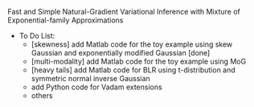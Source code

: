 Fast and Simple Natural-Gradient Variational Inference with Mixture of Exponential-family Approximations

* To Do List:
  * [skewness] add Matlab code for the toy example using skew Gaussian and exponentially modified Gaussian [done] 
  * [multi-modality] add Matlab code for the toy example using MoG
  * [heavy tails] add Matlab code for BLR using t-distribution and  symmetric normal inverse Gaussian
  * add Python code for Vadam extensions
  * others
